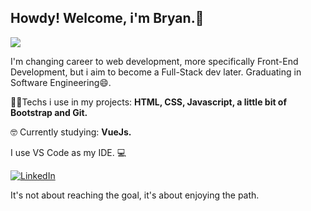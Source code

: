 <h2 align="left">Howdy! Welcome, i'm Bryan.🖖</h2>

<img align="center" src="https://github-readme-stats.vercel.app/api/top-langs/?username=bryanbruzinga&theme=dark&layout=compact&hide_border=true"/>


<p align="left"> I'm changing career to web development, more specifically Front-End Development, but i aim to become a Full-Stack dev later.  
Graduating in Software Engineering😄.</p>

<p align="left">🧑‍💻Techs i use in my projects: <strong>HTML, CSS, Javascript, a little bit of Bootstrap and Git.</strong></p>
<p align="left">🤓 Currently studying: <strong>VueJs.</strong></p>
<p align="left">I use VS Code as my IDE. 💻</p>

<a href="https://www.linkedin.com/in/bryan-da-silva-bruzinga-b6830960/"><img src="https://img.shields.io/badge/LinkedIn-%230077B5.svg?&style=flat-square&logo=linkedin&logoColor=white" alt="LinkedIn"></a>

<p> It's not about reaching the goal, it's about enjoying the path.</p>

